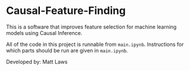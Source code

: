 # Causal-Feature-Finding

This is a software that improves feature selection for machine learning models using Causal Inference.

All of the code in this project is runnable from ```main.ipynb```. Instructions for which parts should be run are given in ```main.ipynb```.

Developed by: Matt Laws